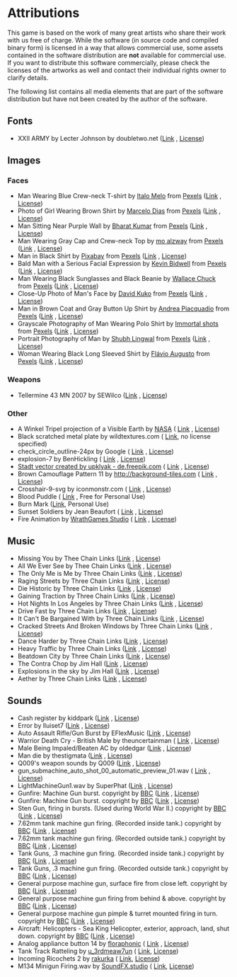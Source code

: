 # Attributions

This game is based on the work of many great artists who share their work with us free of charge. While the software (in
source code and compiled binary form) is licensed in a way that allows commercial use, some assets contained in the
software distribution are **not** available for commercial use. If you want to distribute this software commercially,
please check the licenses of the artworks as well and contact their individual rights owner to clarify details.

The following list contains all media elements that are part of the software distribution but have not been created by
the author of the software.

## Fonts

* XXII ARMY by Lecter Johnson by doubletwo.net ([Link](https://fontsbytes.com/x/xxii-army/)
  , [License](https://github.com/huddeldaddel/retro-carnage/blob/master/public/fonts/XXII-Dirty-Army-Eula.txt))

## Images

### Faces

* Man Wearing Blue Crew-neck T-shirt
  by [Italo Melo](https://www.pexels.com/@italo-melo-881954?utm_content=attributionCopyText&utm_medium=referral&utm_source=pexels)
  from [Pexels](https://www.pexels.com/photo/man-wearing-blue-crew-neck-t-shirt-2379005/?utm_content=attributionCopyText&utm_medium=referral&utm_source=pexels) 
  ([Link](https://www.pexels.com/photo/man-wearing-blue-crew-neck-t-shirt-2379005/)
  , [License](https://www.pexels.com/photo-license/))
* Photo of Girl Wearing Brown Shirt
  by [Marcelo Dias](https://www.pexels.com/@marcelodias?utm_content=attributionCopyText&utm_medium=referral&utm_source=pexels)
  from [Pexels](https://www.pexels.com/photo/man-wearing-blue-crew-neck-t-shirt-2379005/?utm_content=attributionCopyText&utm_medium=referral&utm_source=pexels)
  ([Link](https://www.pexels.com/photo/photo-of-girl-wearing-brown-shirt-2104252/)
  , [License](https://www.pexels.com/photo-license/))
* Man Sitting Near Purple Wall
  by [Bharat Kumar](https://www.pexels.com/@bharatkuiper?utm_content=attributionCopyText&amp;utm_medium=referral&amp;utm_source=pexels)
  from [Pexels](https://www.pexels.com/photo/man-wearing-blue-crew-neck-t-shirt-2379005/?utm_content=attributionCopyText&amp;utm_medium=referral&amp;utm_source=pexels)
  ([Link](https://www.pexels.com/photo/man-sitting-near-purple-wall-2232981/)
  , [License](https://www.pexels.com/photo-license/))
* Man Wearing Gray Cap and Crew-neck Top
  by [mo alzway](https://www.pexels.com/@zway?utm_content=attributionCopyText&utm_medium=referral&utm_source=pexels)
  from [Pexels](https://www.pexels.com/photo/man-wearing-blue-crew-neck-t-shirt-2379005/?utm_content=attributionCopyText&utm_medium=referral&utm_source=pexels)
  ([Link](https://www.pexels.com/photo/angry-beard-blur-close-up-542282/)
  , [License](https://www.pexels.com/photo-license/))
* Man in Black Shirt by [Pixabay](https://www.pexels.com/@pixabay)
  from [Pexels](https://www.pexels.com/photo/man-wearing-blue-crew-neck-t-shirt-2379005/?utm_content=attributionCopyText&utm_medium=referral&utm_source=pexels)
  ([Link](https://www.pexels.com/photo/man-in-black-shirt-35065/)
  , [License](https://www.pexels.com/creative-commons-images/))
* Bald Man with a Serious Facial Expression
  by [Kevin Bidwell](https://www.pexels.com/@kevinbidwell?utm_content=attributionCopyText&utm_medium=referral&utm_source=pexels)
  from [Pexels](https://www.pexels.com/photo/man-wearing-blue-crew-neck-t-shirt-2379005/?utm_content=attributionCopyText&utm_medium=referral&utm_source=pexels)
  ([Link](https://www.pexels.com/photo/bald-man-with-a-serious-facial-expression-2380794/)
  , [License](https://www.pexels.com/photo-license/))
* Man Wearing Black Sunglasses and Black Beanie
  by [Wallace Chuck](https://www.pexels.com/@chuck?utm_content=attributionCopyText&utm_medium=referral&utm_source=pexels)
  from [Pexels](https://www.pexels.com/photo/man-wearing-blue-crew-neck-t-shirt-2379005/?utm_content=attributionCopyText&utm_medium=referral&utm_source=pexels)
  ([Link](https://www.pexels.com/photo/man-wearing-black-sunglasses-and-black-beanie-3984958/)
  , [License](https://www.pexels.com/photo-license/))
* Close-Up Photo of Man's Face
  by [David Kuko](https://www.pexels.com/@david-kuko-965630?utm_content=attributionCopyText&utm_medium=referral&utm_source=pexels)
  from [Pexels](https://www.pexels.com/photo/man-wearing-blue-crew-neck-t-shirt-2379005/?utm_content=attributionCopyText&utm_medium=referral&utm_source=pexels)
  ([Link](https://www.pexels.com/photo/close-up-photo-of-man-s-face-2743754/)
  , [License](https://www.pexels.com/photo-license/))
* Man in Brown Coat and Gray Button Up Shirt
  by [Andrea Piacquadio](https://www.pexels.com/@olly?utm_content=attributionCopyText&utm_medium=referral&utm_source=pexels)
  from [Pexels](https://www.pexels.com/photo/man-wearing-blue-crew-neck-t-shirt-2379005/?utm_content=attributionCopyText&utm_medium=referral&utm_source=pexels)
  ([Link](https://www.pexels.com/photo/man-in-brown-coat-and-gray-button-up-shirt-3785074/)
  , [License](https://www.pexels.com/photo-license/))
* Grayscale Photography of Man Wearing Polo Shirt
  by [Immortal shots](https://www.pexels.com/@deathless?utm_content=attributionCopyText&utm_medium=referral&utm_source=pexels)
  from [Pexels](https://www.pexels.com/photo/man-wearing-blue-crew-neck-t-shirt-2379005/?utm_content=attributionCopyText&utm_medium=referral&utm_source=pexels)
  ([Link](https://www.pexels.com/photo/adult-aged-black-and-white-close-up-1146603/)
  , [License](https://www.pexels.com/photo-license/))
* Portrait Photography of Man
  by [Shubh Lingwal](https://www.pexels.com/@mrweird0?utm_content=attributionCopyText&utm_medium=referral&utm_source=pexels)
  from [Pexels](https://www.pexels.com/photo/man-wearing-blue-crew-neck-t-shirt-2379005/?utm_content=attributionCopyText&utm_medium=referral&utm_source=pexels)
  ([Link](https://www.pexels.com/photo/adult-aged-beard-elder-1154059/)
  , [License](https://www.pexels.com/photo-license/))
* Woman Wearing Black Long Sleeved Shirt
  by [Flávio Augusto](https://www.pexels.com/@flavio-augusto-918711?utm_content=attributionCopyText&utm_medium=referral&utm_source=pexels)
  from [Pexels](https://www.pexels.com/photo/man-wearing-blue-crew-neck-t-shirt-2379005/?utm_content=attributionCopyText&utm_medium=referral&utm_source=pexels)
  ([Link](https://www.pexels.com/photo/woman-wearing-black-long-sleeved-shirt-1832959/)
  , [License](https://www.pexels.com/photo-license/))

### Weapons

* Tellermine 43 MN 2007 by
  SEWilco ([Link](https://de.wikipedia.org/wiki/Tellermine_43#/media/Datei:Tellermine_43_MN_2007.JPG)
  , [License](http://creativecommons.org/licenses/by-sa/3.0/))

### Other

* A Winkel Tripel projection of a Visible Earth by [NASA](https://www.nasa.gov/) (
  [Link](https://commons.wikimedia.org/wiki/File:Winkel-tripel-projection.jpg)
  , [License](https://en.wikipedia.org/wiki/public_domain))
* Black scratched metal plate by wildtextures.com (
  [Link](https://www.wildtextures.com/free-textures/black-scratched-metal-plate/), no license specified)
* check_circle_outline-24px by Google (
  [Link](https://material.io/resources/icons/?icon=check_circle_outline&style=baseline)
  , [License](https://www.apache.org/licenses/LICENSE-2.0.html))
* explosion-7 by BenHickling (
  [Link](https://opengameart.org/content/explosion-7)
  , [License](https://creativecommons.org/publicdomain/zero/1.0/))
* [Stadt vector created by upklyak - de.freepik.com](https://de.freepik.com/vektoren/stadt) (
  [Link](https://de.freepik.com/vektoren-kostenlos/stadt-im-feuer-krieg-zerstoeren-brennende-kaputte-gebaeude_9750004.htm)
  , [License](https://de.freepik.com/profile/license/pdf/879706?lang=en))
* Brown Camouflage Pattern 11 by http://background-tiles.com (
  [Link](https://background-tiles.com/overview/yellow/1011.php)
  , [License](https://background-tiles.com/terms.pdf))
* Crosshair-9-svg by iconmonstr.com (
  [Link](https://iconmonstr.com/crosshair-9-svg/)
  , [License](https://iconmonstr.com/license/))
* Blood Puddle (
  [Link](https://www.nicepng.com/ourpic/u2q8t4i1q8i1o0y3_blood-pool-transparent-png-clip-art-freeuse-download/#)
  , Free for Personal Use)
* Burn Mark ([Link](https://pngio.com/images/png-a654622.html), Personal Use)
* Sunset Soldiers by Jean Beaufort (
  [Link](https://www.publicdomainpictures.net/en/view-image.php?image=224388&picture=sunset-soldiers)
  , [License](http://creativecommons.org/publicdomain/zero/1.0/))
* Fire Animation by [WrathGames Studio](http://wrathgames.com/blog) (
  [Link](https://opengameart.org/content/wgstudio-fire-animation-loop)
  , [License](http://creativecommons.org/licenses/by/3.0/))

## Music

* Missing You by Thee Chain Links ([Link](https://soundcloud.com/beardmont/missing-you)
  , [License](http://creativecommons.org/licenses/by/3.0/))
* All We Ever See by Thee Chain Links ([Link](https://soundcloud.com/beardmont/all-we-ever-see-of-stars)
  , [License](http://creativecommons.org/licenses/by/3.0/))
* The Only Me is Me by Three Chain Links ([Link](https://soundcloud.com/beardmont/the-only-me-is-me)
  , [License](http://creativecommons.org/licenses/by/3.0/))
* Raging Streets by Three Chain Links ([Link](https://soundcloud.com/beardmont/raging-streets)
  , [License](http://creativecommons.org/licenses/by/3.0/))
* Die Historic by Three Chain Links ([Link](https://soundcloud.com/beardmont/die-historic)
  , [License](http://creativecommons.org/licenses/by/3.0/))
* Gaining Traction by Three Chain Links ([Link](https://soundcloud.com/beardmont/gaining-traction)
  , [License](http://creativecommons.org/licenses/by/3.0/))
* Hot Nights In Los Angeles by Three Chain Links ([Link](https://soundcloud.com/beardmont/hot-nights-in-los-angeles)
  , [License](http://creativecommons.org/licenses/by/3.0/))
* Drive Fast by Three Chain Links ([Link](https://soundcloud.com/beardmont/three-chain-links-the-5)
  , [License](http://creativecommons.org/licenses/by-sa/3.0/))
* It Can't Be Bargained With by Three Chain Links ([Link](https://soundcloud.com/beardmont/three-chain-links-the-2)
  , [License](http://creativecommons.org/licenses/by-sa/3.0/))
* Cracked Streets And Broken Windows by Three Chain
  Links ([Link](https://soundcloud.com/beardmont/three-chain-links-the-1)
  , [License](http://creativecommons.org/licenses/by-sa/3.0/))
* Dance Harder by Three Chain Links ([Link](https://soundcloud.com/beardmont/three-chain-links-the)
  , [License](http://creativecommons.org/licenses/by-sa/3.0/))
* Heavy Traffic by Three Chain Links ([Link](https://soundcloud.com/beardmont/three-chain-links-the-happiest)
  , [License](http://creativecommons.org/licenses/by-sa/3.0/))
* Beatdown City by Three Chain Links ([Link](https://soundcloud.com/beardmont/beatdown-city)
  , [License](http://creativecommons.org/licenses/by/3.0/))
* The Contra Chop by Jim Hall ([Link](https://freemusicarchive.org/music/jim-hall)
  , [License](https://creativecommons.org/licenses/by/4.0))
* Explosions in the sky by Jim Hall ([Link](https://freemusicarchive.org/music/jim-hall)
  , [License](https://creativecommons.org/licenses/by/4.0))
* Aether by Three Chain Links ([Link](https://freemusicarchive.org/music/Three_Chain_Links)
  , [License](https://creativecommons.org/licenses/by/4.0))

## Sounds

* Cash register by kiddpark ([Link](https://freesound.org/people/kiddpark/sounds/201159/)
  , [License](http://creativecommons.org/licenses/by/3.0/))
* Error by lluiset7 ([Link](https://freesound.org/people/lluiset7/sounds/141334/)
  , [License](http://creativecommons.org/publicdomain/zero/1.0/))
* Auto Assault Rifle/Gun Burst by EFlexMusic ([Link](https://freesound.org/people/EFlexMusic/sounds/393671/)
  , [License](http://creativecommons.org/licenses/by-nc/3.0/))
* Warrior Death Cry - British Male by theuncertainman (
  [Link](https://freesound.org/people/theuncertainman/sounds/417539/)
  , [License](http://creativecommons.org/licenses/by/3.0/))
* Male Being Impaled/Beaten AC by oldedgar ([Link](https://freesound.org/people/oldedgar/sounds/131710/)
  , [License](http://creativecommons.org/publicdomain/zero/1.0/))
* Man die by thestigmata ([Link](https://freesound.org/people/thestigmata/sounds/202037/)
  , [License](http://creativecommons.org/licenses/by-nc/3.0/))
* Q009's weapon sounds by Q009 ([Link](https://opengameart.org/content/q009s-weapon-sounds)
  , [License](https://creativecommons.org/licenses/by-sa/3.0/))
* gun_submachine_auto_shot_00_automatic_preview_01.wav (
  [Link](https://gamesounds.xyz/?dir=Sonniss.com%20-%20GDC%202017%20-%20Game%20Audio%20Bundle/Gamemaster%20Audio%20-%20%20Gun%20Sound%20Pack)
  , [License](https://gamesounds.xyz/Sonniss.com%20-%20GDC%202017%20-%20Game%20Audio%20Bundle/README.txt))
* LightMachineGun1.wav by SuperPhat ([Link](https://freesound.org/people/SuperPhat/sounds/417688/)
  , [License](http://creativecommons.org/publicdomain/zero/1.0/))
* Gunfire: Machine Gun burst. copyright
  by [BBC](http://www.bbc.co.uk) ([Link](https://sound-effects.bbcrewind.co.uk/search?q=07027158)
  , [License](https://sound-effects.bbcrewind.co.uk/licensing))
* Gunfire: Machine Gun burst. copyright
  by [BBC](http://www.bbc.co.uk) ([Link](https://sound-effects.bbcrewind.co.uk/search?q=07027159)
  , [License](https://sound-effects.bbcrewind.co.uk/licensing))
* Sten Gun, firing in bursts. (Used during World War II.) copyright
  by [BBC](http://www.bbc.co.uk) ([Link](https://sound-effects.bbcrewind.co.uk/search?q=07034205)
  , [License](https://sound-effects.bbcrewind.co.uk/licensing))
* 7.62mm tank machine gun firing. (Recorded inside tank.) copyright
  by [BBC](http://www.bbc.co.uk) ([Link](https://sound-effects.bbcrewind.co.uk/search?q=07034209)
  , [License](https://sound-effects.bbcrewind.co.uk/licensing))
* 7.62mm tank machine gun firing. (Recorded outside tank.) copyright
  by [BBC](http://www.bbc.co.uk) ([Link](https://sound-effects.bbcrewind.co.uk/search?q=07034210)
  , [License](https://sound-effects.bbcrewind.co.uk/licensing))
* Tank Guns, .3 machine gun firing. (Recorded inside tank.) copyright
  by [BBC](http://www.bbc.co.uk) ([Link](https://sound-effects.bbcrewind.co.uk/search?q=07034215)
  , [License](https://sound-effects.bbcrewind.co.uk/licensing))
* Tank Guns, .3 machine gun firing. (Recorded outside tank.) copyright
  by [BBC](http://www.bbc.co.uk) ([Link](https://sound-effects.bbcrewind.co.uk/search?q=07034216)
  , [License](https://sound-effects.bbcrewind.co.uk/licensing))
* General purpose machine gun, surface fire from close left. copyright
  by [BBC](http://www.bbc.co.uk) ([Link](https://sound-effects.bbcrewind.co.uk/search?q=07043188)
  , [License](https://sound-effects.bbcrewind.co.uk/licensing))
* General purpose machine gun firing from behind & above. copyright
  by [BBC](http://www.bbc.co.uk) ([Link](https://sound-effects.bbcrewind.co.uk/search?q=07043191)
  , [License](https://sound-effects.bbcrewind.co.uk/licensing))
* General purpose machine gun pimple & turret mounted firing in turn. copyright
  by [BBC](http://www.bbc.co.uk) ([Link](https://sound-effects.bbcrewind.co.uk/search?q=07043192)
  , [License](https://sound-effects.bbcrewind.co.uk/licensing))
* Aircraft: Helicopters - Sea King Helicopter, exterior, approach, land, shut down. copyright
  by [BBC](http://www.bbc.co.uk) ([Link](https://sound-effects.bbcrewind.co.uk/search?q=&source=bbc_archive)
  , [License](https://sound-effects.bbcrewind.co.uk/licensing))
* Analog appliance button 14 by [floraphonic](https://pixabay.com/users/floraphonic-38928062/) (
  [Link](https://pixabay.com/sound-effects/analog-appliance-button-14-186960/)
  , [License](https://pixabay.com/service/license-summary/))
* Tank Track Ratteling by [u_3rdmeaw7un](https://pixabay.com/de/users/u_3rdmeaw7un-42985238/) (
  [Link](https://pixabay.com/de/sound-effects/tank-track-ratteling-197409/), 
  [License](https://pixabay.com/service/license-summary/))
* Incoming Ricochets 2 by [rakurka](https://freesound.org/people/rakurka/) (
  [Link](https://freesound.org/s/109957/), 
  [License](https://creativecommons.org/licenses/by/3.0/))
* M134 Minigun Firing.wav by [SoundFX.studio](https://freesound.org/people/SoundFX.studio/) (
  [Link](https://freesound.org/s/474125/), 
  [License](https://creativecommons.org/licenses/by-nc/4.0/))

